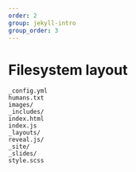 ```yaml
---
order: 2
group: jekyll-intro
group_order: 3
---
```


# Filesystem layout

```
_config.yml
humans.txt
images/
_includes/
index.html
index.js
_layouts/
reveal.js/
_site/
_slides/
style.scss
```
